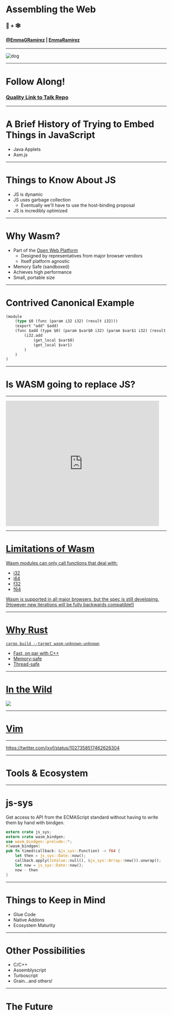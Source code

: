 # Assembling the Web 

### 🦀 + 🕸

#### [@EmmaGRamirez](https://twitter.com/EmmaGRamirez) | [EmmaRamirez](https://github.com/EmmaRamirez)


---

![dog](./doggo.jpg)

---

# Follow Along!

### [Quality Link to Talk Repo](https://github.com/EmmaRamirez/rust-and-webassembly-talk)

---

# A Brief History of Trying to Embed Things in JavaScript

- Java Applets
- Asm.js

---

# Things to Know About JS

- JS is dynamic
- JS uses garbage collection
    - Eventually we'll have to use the host-binding proposal
- JS is incredibly optimized

---

# Why Wasm?

- Part of the [Open Web Platform](https://github.com/webassembly/design)
    - Designed by representatives from major browser vendors
    - Itself platform agnostic
- Memory Safe (sandboxed)
- Achieves high performance
- Small, portable size

---

# Contrived Canonical Example

```rust
(module
    (type $0 (func (param i32 i32) (result i32)))
    (export "add" $add)
    (func $add (type $0) (param $var$0 i32) (param $var$1 i32) (result i32)
        (i32.add
            (get_local $var$0)
            (get_local $var1)
        )
    )
)
```

---

# Is WASM going to replace JS?

----

<iframe src="https://giphy.com/embed/12XMGIWtrHBl5e" width="480" height="392" frameBorder="0" class="giphy-embed" allowFullScreen></iframe><p><a href="https://giphy.com/gifs/the-office-no-steve-carell-12XMGIWtrHBl5e"></p>

---

# Limitations of Wasm

Wasm modules can only call functions that deal with:

- i32
- i64
- f32
- f64

Wasm is supported in all major browsers, but the spec is still developing. (However new iterations will be fully backwards compatible!)

---

# Why Rust

```shell
cargo build --target wasm-unknown-unknown
```

- Fast, on par with C++
- Memory-safe
- Thread-safe

---

# In the Wild

<img src='./raytracer-wasm.png'>

---

# Vim


---

https://twitter.com/jxxf/status/1027358517462626304

---

# Tools & Ecosystem


---

# js-sys

Get access to API from the ECMAScript standard without having to write them by hand with bindgen.

```rust
extern crate js_sys;
extern crate wasm_bindgen;
use wasm_bindgen::prelude::*;
#[wasm_bindgen]
pub fn timed(callback: &js_sys::Function) -> f64 {
    let then = js_sys::Date::now();
    callback.apply(JsValue::null(), &js_sys::Array::new()).unwrap();
    let now = js_sys::Date::now();
    now - then
}
```

---

# Things to Keep in Mind

- Glue Code
- Native Addons
- Ecosystem Maturity

---

# Other Possibilities

- C/C++
- Assemblyscript
- Turboscript
- Grain...and others!

--- 

# The Future

